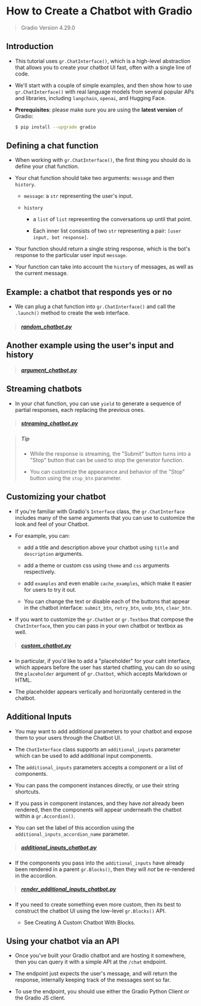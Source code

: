 # How to Create a Chatbot with Gradio

> Gradio Version 4.29.0

## Introduction

- This tutorial uses `gr.ChatInterface()`, which is a high-level abstraction that allows you to create your chatbot UI fast, often with a single line of code.

- We'll start with a couple of simple examples, and then show how to use `gr.ChatInterface()` with real language models from several popular APs and libraries, including `langchain`, `openai`, and Hugging Face.

- **Prerequisites**: please make sure you are using the **latest version** of Gradio:

    ```sh
    $ pip install --upgrade gradio
    ```

## Defining a chat function

- When working with `gr.ChatInterface()`, the first thing you should do is define your chat function.

- Your chat function should take two arguments: `message` and then `history`.

    - `message`: a `str` representing the user's input.

    - `history`

        - a `list` of `list` representing the conversations up until that point.

        - Each inner list consists of two `str` representing a pair: `[user input, bot response]`.

- Your function should return a single string response, which is the bot's response to the particular user input `message`.

- Your function can take into account the `history` of messages, as well as the current message.

## Example: a chatbot that responds yes or no

- We can plug a chat function into `gr.ChatInterface()` and call the `.launch()` method to create the web interface.

> ##### [random_chatbot.py](random_chatbot.py)

## Another example using the user's input and history

> ##### [argument_chatbot.py](argument_chatbot.py)

## Streaming chatbots

- In your chat function, you can use `yield` to generate a sequence of partial responses, each replacing the previous ones.

> ##### [streaming_chatbot.py](streaming_chatbot.py)

> ##### Tip
>
> - While the response is streaming, the "Submit" button turns into a "Stop" button that can be used to stop the generator function.
>
> - You can customize the appearance and behavior of the "Stop" button using the `stop_btn` parameter.

## Customizing your chatbot

- If you're familiar with Gradio's `Interface` class, the `gr.ChatInterface` includes many of the same arguments that you can use to customize the look and feel of your Chatbot.

- For example, you can:

    - add a title and description above your chatbot using `title` and `description` arguments.

    - add a theme or custom css using `theme` and `css` arguments respectively.

    - add `examples` and even enable `cache_examples`, which make it easier for users to try it out.

    - You can change the text or disable each of the buttons that appear in the chatbot interface: `submit_btn`, `retry_btn`, `undo_btn`, `clear_btn`.

- If you want to customize the `gr.Chatbot` or `gr.Textbox` that compose the `ChatInterface`, then you can pass in your own chatbot or textbox as well.

> ##### [custom_chatbot.py](custom_chatbot.py)

- In particular, if you'd like to add a "placeholder" for your caht interface, which appears before the user has started chatting, you can do so using the `placeholder` argument of `gr.Chatbot`, which accepts Markdown or HTML.

- The placeholder appears vertically and horizontally centered in the chatbot.

## Additional Inputs

- You may want to add additional parameters to your chatbot and expose them to your users through the Chatbot UI.

- The `ChatInterface` class supports an `additional_inputs` parameter which can be used to add additional input components.

- The `additional_inputs` parameters accepts a component or a list of components.

- You can pass the component instances directly, or use their string shortcuts.

- If you pass in component instances, and they have *not* already been rendered, then the components will appear underneath the chatbot within a `gr.Accordion()`.

- You can set the label of this accordion using the `additional_inputs_accordion_name` parameter.

> ##### [additional_inputs_chatbot.py](additional_inputs_chatbot.py)

- If the components you pass into the `additional_inputs` have already been rendered in a parent `gr.Blocks()`, then they will *not* be re-rendered in the accordion.


> ##### [render_additional_inputs_chatbot.py](render_additional_inputs_chatbot.py)

- If you need to create something even more custom, then its best to construct the chatbot UI using the low-level `gr.Blocks()` API.

    - See Creating A Custom Chatbot With Blocks.

## Using your chatbot via an API

- Once you've built your Gradio chatbot and are hosting it somewhere, then you can query it with a simple API at the `/chat` endpoint.

- The endpoint just expects the user's message, and will return the response, internally keeping track of the messages sent so far.

- To use the endpoint, you should use either the Gradio Python Client or the Gradio JS client.
